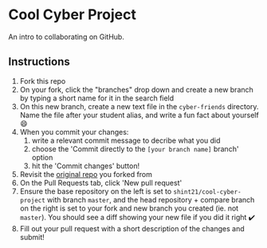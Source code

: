 # Cool Cyber Project

An intro to collaborating on GitHub.

## Instructions

1. Fork this repo
2. On your fork, click the "branches" drop down and create a new branch by typing a short name for it in the search field
3. On this new branch, create a new text file in the `cyber-friends` directory. Name the file after your student alias, and write a fun fact about yourself 😄
4. When you commit your changes:
    1. write a relevant commit message to decribe what you did 
    2. choose the 'Commit directly to the `[your branch name]` branch' option
    4. hit the 'Commit changes' button!
5. Revisit the [original repo](https://github.com/shint21/cool-cyber-project) you forked from
6. On the Pull Requests tab, click 'New pull request'
7. Ensure the base repository on the left is set to `shint21/cool-cyber-project` with branch `master`, and the head repository + compare branch on the right is set to your fork and new branch you created (ie. not `master`). You should see a diff showing your new file if you did it right ✔️
8. Fill out your pull request with a short description of the changes and submit!
